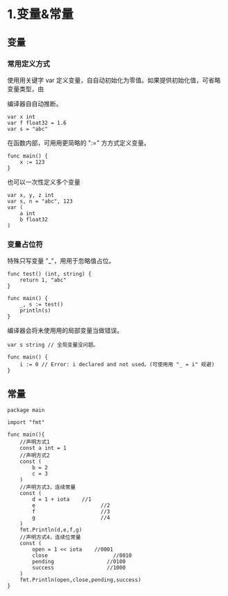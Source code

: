 # 1.变量&常量

## 变量

### 常用定义方式

使⽤用关键字 var 定义变量，⾃自动初始化为零值。如果提供初始化值，可省略变量类型，由

编译器⾃自动推断。

```text
var x int
var f float32 = 1.6 
var s = "abc"
```

在函数内部，可⽤用更简略的 ":=" ⽅方式定义变量。

```text
func main() {
    x := 123 
}
```

也可以一次性定义多个变量

```text
var x, y, z int
var s, n = "abc", 123
var (
    a int
    b float32 
)
```

### 变量占位符

特殊只写变量 "\_"，⽤用于忽略值占位。

```text
func test() (int, string) {
    return 1, "abc"
}

func main() {
    _, s := test()
    println(s) 
}
```

编译器会将未使⽤用的局部变量当做错误。

```text
var s string // 全局变量没问题。

func main() {
    i := 0 // Error: i declared and not used。(可使⽤用 "_ = i" 规避)
}
```

## 常量

```text
package main

import "fmt"

func main(){
	//声明方式1
	const a int = 1
	//声明方式2
	const (
		b = 2
		c = 3
	)
	//声明方式3，连续常量
	const (
		d = 1 + iota 	//1
		e				      //2
		f				      //3
		g				      //4
	)
	fmt.Println(d,e,f,g)
	//声明方式4，连续位常量
	const (
		open = 1 << iota	//0001
		close				      //0010
		pending				    //0100
		success				    //1000
	)
	fmt.Println(open,close,pending,success)
}
```

